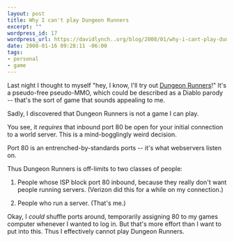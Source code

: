```yaml
--- 
layout: post
title: Why I can't play Dungeon Runners
excerpt: ""
wordpress_id: 17
wordpress_url: https://davidlynch..org/blog/2008/01/why-i-cant-play-dungeon-runners/
date: 2008-01-16 09:28:11 -06:00
tags: 
- personal
- game
---
```

Last night I thought to myself "hey, I know, I'll try out [Dungeon Runners](http://www.dungeonrunners.com)!"  It's a pseudo-free pseudo-MMO, which could be described as a Diablo parody -- that's the sort of game that sounds appealing to me.

Sadly, I discovered that Dungeon Runners is not a game I can play.

You see, it *requires* that inbound port 80 be open for your initial connection to a world server. This is a mind-bogglingly weird decision.

Port 80 is an entrenched-by-standards ports -- it's what webservers listen on.

Thus Dungeon Runners is off-limits to two classes of people:

1. People whose ISP block port 80 inbound, because they really don't want people running servers. (Verizon did this for a while on my connection.)

2. People who run a server. (That's me.)

Okay, I *could* shuffle ports around, temporarily assigning 80 to my games computer whenever I wanted to log in. But that's more effort than I want to put into this. Thus I effectively cannot play Dungeon Runners.
